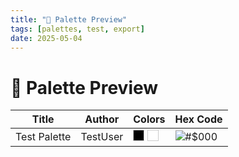```yaml
---
title: "🎨 Palette Preview"
tags: [palettes, test, export]
date: 2025-05-04
---
```


# 🎨 Palette Preview

| Title | Author | Colors | Hex Code |
|-------|--------|--------|----------|
| Test Palette | TestUser | <span style="display:inline-block;width:16px;height:16px;background-color:#000;border:1px solid #ccc;"></span>  <span style="display:inline-block;width:16px;height:16px;background-color:#fff;border:1px solid #ccc;"></span>  | ![#$000](https://via.placeholder.com/15/000/000?text=+) | `#000` |
